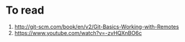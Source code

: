 # To read
1. http://git-scm.com/book/en/v2/Git-Basics-Working-with-Remotes
2. https://www.youtube.com/watch?v=-zvHQXnBO6c
